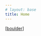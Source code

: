 ```yaml
---
# layout: base
title: Home
---
```


[[boulder]]


[//begin]: # "Autogenerated link references for markdown compatibility"
[boulder]: notes/boulder "Boulder"
[//end]: # "Autogenerated link references"